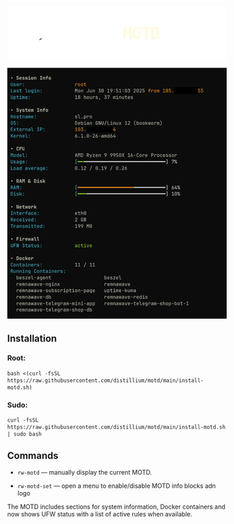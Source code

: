 ![screenshot](screenshot-1.png)

![screenshot](screenshot.png)

## Installation
### Root:

```
bash <(curl -fsSL https://raw.githubusercontent.com/distillium/motd/main/install-motd.sh)
```

### Sudo:

```
curl -fsSL https://raw.githubusercontent.com/distillium/motd/main/install-motd.sh | sudo bash
```

## Commands

- `rw-motd` — manually display the current MOTD.

- `rw-motd-set` — open a menu to enable/disable MOTD info blocks adn logo

The MOTD includes sections for system information, Docker containers and
now shows UFW status with a list of active rules when available.
